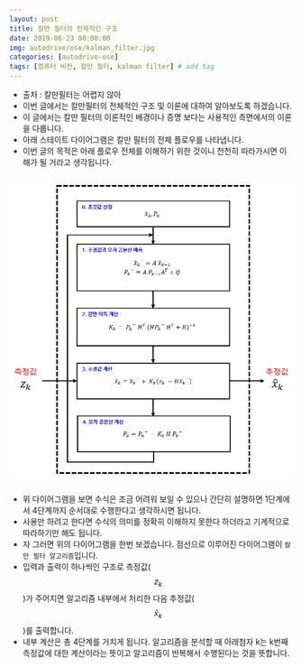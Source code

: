 ```yaml
---
layout: post
title: 칼만 필터의 전체적인 구조
date: 2019-06-23 00:00:00
img: autodrive/ose/kalman_filter.jpg
categories: [autodrive-ose] 
tags: [컴퓨터 비전, 칼만 필터, kalman filter] # add tag
---
```


- 출처 : 칼만필터는 어렵지 않아
- 이번 글에서는 칼만필터의 전체적인 구조 및 이론에 대하여 알아보도록 하겠습니다.
- 이 글에서는 칼만 필터의 이론적인 배경이나 증명 보다는 사용적인 측면에서의 이론을 다룹니다.
- 아래 스테이트 다이어그램은 칼만 필터의 전체 플로우를 나타냅니다.
- 이번 글의 목적은 아래 플로우 전체를 이해하기 위한 것이니 천천히 따라가시면 이해가 될 거라고 생각됩니다.

<br>
<center><img src="../assets/img/autodrive/ose/basic/kalman.png" alt="Drawing" style="width: 800px;"/></center>
<br>

- 위 다이어그램을 보면 수식은 조금 어려워 보일 수 있으나 간단히 설명하면 1단계에서 4단계까지 순서대로 수행한다고 생각하시면 됩니다.
- 사용만 하려고 한다면 수식의 의미를 정확히 이해하지 못한다 하더라고 기계적으로 따라하기만 해도 됩니다.
- 자 그러면 위의 다이어그램을 한번 보겠습니다. 점선으로 이루어진 다이어그램이 `칼만 필터 알고리즘`입니다.
- 입력과 출력이 하나씩인 구조로 측정값($$ z_{k} $$)가 주어지면 알고리즘 내부에서 처리한 다음 추정값($$\hat{x}_{k}$$)를 출력합니다.
- 내부 계산은 총 4단계를 거치게 됩니다. 알고리즘을 분석할 때 아래첨자 k는 k번째 측정값에 대한 계산이라는 뜻이고 알고리즘이 반복해서 수행된다는 것을 뜻합니다.